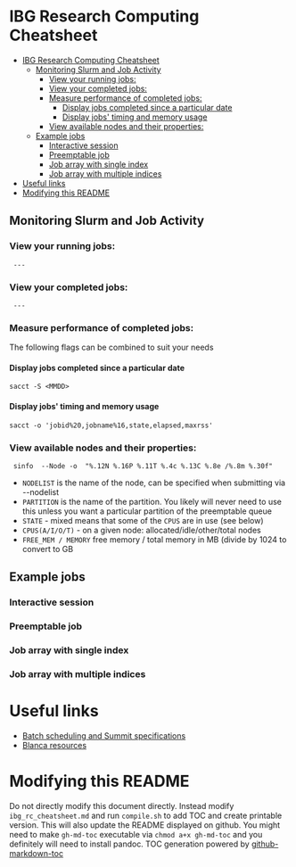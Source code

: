 IBG Research Computing Cheatsheet
=========

<!--ts-->
   * [IBG Research Computing Cheatsheet](#ibg-research-computing-cheatsheet)
      * [Monitoring Slurm and Job Activity](#monitoring-slurm-and-job-activity)
         * [View your running jobs:](#view-your-running-jobs)
         * [View your completed jobs:](#view-your-completed-jobs)
         * [Measure performance of completed jobs:](#measure-performance-of-completed-jobs)
            * [Display jobs completed since a particular date](#display-jobs-completed-since-a-particular-date)
            * [Display jobs' timing and memory usage](#display-jobs-timing-and-memory-usage)
         * [View available nodes and their properties:](#view-available-nodes-and-their-properties)
      * [Example jobs](#example-jobs)
         * [Interactive session](#interactive-session)
         * [Preemptable job](#preemptable-job)
         * [Job array with single index](#job-array-with-single-index)
         * [Job array with multiple indices](#job-array-with-multiple-indices)
   * [Useful links](#useful-links)
   * [Modifying this README](#modifying-this-readme)

<!-- Added by: rsb, at: Sun May 24 12:27:21 MDT 2020 -->

<!--te-->

## Monitoring Slurm and Job Activity

### View your running jobs:

```
 ---
```


### View your completed jobs:

```
 ---
```

### Measure performance of completed jobs:

The following flags can be combined to suit your needs

#### Display jobs completed since a particular date 

```
sacct -S <MMDD>
```

#### Display jobs' timing and memory usage

```
sacct -o 'jobid%20,jobname%16,state,elapsed,maxrss'
```


### View available nodes and their properties:

```
 sinfo  --Node -o  "%.12N %.16P %.11T %.4c %.13C %.8e /%.8m %.30f"
```

 - `NODELIST` is the name of the node, can be specified when submitting via --nodelist
 - `PARTITION` is the name of the partition. You likely will never need to use this unless you want a particular partition of the preemptable queue
 - `STATE` - mixed means that some of the `CPUS` are in use (see below)
 - `CPUS(A/I/O/T)` - on a given node: allocated/idle/other/total nodes
 - `FREE_MEM / MEMORY` free memory / total memory in MB (divide by 1024 to convert to GB

## Example jobs

### Interactive session

### Preemptable job

### Job array with single index

### Job array with multiple indices

# Useful links

 - [Batch scheduling and Summit specifications](https://www.rc.colorado.edu/support/user-guide/batch-queueing.html)
 - [Blanca resources](https://www.rc.colorado.edu/support/user-guide/compute-resources.html#blanca)

# Modifying this README

Do not directly modify this document directly. Instead modify `ibg_rc_cheatsheet.md` and run `compile.sh` to add TOC and create printable version. This will also update the README displayed on github. You might need to make `gh-md-toc` executable via `chmod a+x gh-md-toc` and you definitely will need to install pandoc. TOC generation powered by [github-markdown-toc](https://github.com/ekalinin/github-markdown-toc)
